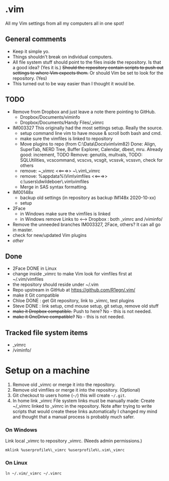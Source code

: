 # .vim
All my Vim settings from all my computers all in one spot!

## General comments
- Keep it simple yo.
- Things shouldn't break on individual computers.
- All file system stuff should point to the files inside the repository. Is 
  that a good idea? (Yes it is.) ~~Should the repository contain scripts to 
  push out settings to where Vim expects them.~~ Or should Vim be set to look 
  for the repository. (Yes)
- This turned out to be way easier than I thought it would be.

## TODO
- Remove from Dropbox and just leave a note there pointing to GitHub.
	- Dropbox/Documents/viminfo
	- Dropbox/Documents/Handy Files/\_vimrc
- IM003327 This originally had the most settings setup. Really the source.
	- setup command line vim to have mouse & scroll both bash and cmd.
	- make sure the vimfiles is linked to repository
	- Move plugins to repo (from C:\Data\Docs\vim\vim82)
		Done: Align, SuperTab, NERD Tree, Buffer Explorer, Calendar, 
		dbext, mru.
		Already good: increment,
		TODO Remove: genutils, multvals,
		TODO: SQLUtilities, vcscommand, vcscvs, vcsgit, vcssvk, vcssvn, 
		check for others
	- remove: ~\_vimrc <<===>> ~\\.vim\\\_vimrc
	- remove: %appdata%\Vim\vimfiles <<===>> 
	  c:\users\dwildeboer\\.vim\vimfiles
	- Merge in SAS syntax formatting.
- IM00148x
	- backup old settings (in repository as backup IM148x 2020-10-xx)
	- setup
- 2Face 
	- in Windows make sure the vimfiles is linked
	- in Windows remove Links to <--> Dropbox : both \_vimrc and /viminfo/
- Remove the unneeded branches IM003327, 2Face, others? It can all go in 
  master.
- check for new/updated Vim plugins
- _other_

## Done
- 2Face DONE in Linux
- change inside \_vimrc to make Vim look for vimfiles first at ~/.vim/vimfiles
- the repository should reside under ~/.vim
- Repo upstream in GitHub at https://github.com/R1egn/.vim/
- make it Git compatible
- Chloe DONE : get Git repository, link to \_vimrc, test plugins
- Steve DONE : link setup, cmd mouse setup, git setup, remove old stuff
- ~~make it Dropbox compatible.~~ Push to here? No - this is not needed.
- ~~make it OneDrive compatible?~~ No - this is not needed.

## Tracked file system items
- \_vimrc
- /viminfo/

Setup on a machine
==================================================

1. Remove old \_vimrc or merge it into the repository.
1. Remove old vimfiles or merge it into the repository. (Optional)
1. Git checkout to users home (`~/`) this will create `~/.git`.
1. In home link \_vimrc File system links must be manually made:
        Create ~/\_vimrc linked to \_vimrc in the repository. Note after trying 
        to write scripts that would create these links automatically I changed 
        my mind and thought that a manual process is probably much safer.

### On Windows
Link local \_vimrc to repository \_vimrc. (Needs admin permissions.)

	mklink %userprofile%\_vimrc %userprofile%\.vim\_vimrc

### On Linux

	ln ~/.vim/_vimrc ~/.vimrc

